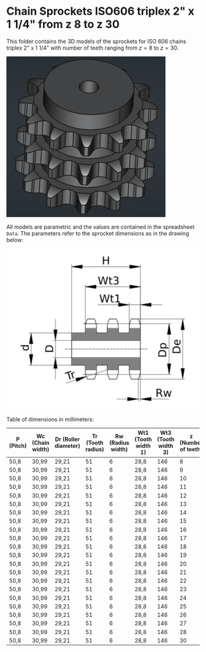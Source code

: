# Chain Sprockets ISO606 triplex 2" x 1 1/4" from z 8 to z 30

This folder contains the 3D models of the sprockets for ISO 606 chains triplex 2" x 1 1/4" with number of teeth ranging from $z=8$ to $z=30$.

![Image](../images/triplex_screenshot.png "Sprocket Triplex")

All models are parametric and the values are contained in the spreadsheet `Data`.
The parameters refer to the sprocket dimensions as in the drawing below:

![Drawing](../images/triplex_drawing.png "Drawing")

Table of dimensions in millimeters:

P (Pitch)|Wc (Chain width)|Dr (Roller diameter)|Tr (Tooth radius)|Rw (Radius width)|Wt1 (Tooth width 1)|Wt3 (Tooth width 3)|z (Number of teeth)|De (External Diameter)|Dp (pitch diameter)|d (Hub diameter)|D (Hole diameter)|H (Total height)
---|---|---|---|---|---|---|---|---|---|---|---|---
50,8|30,99|29,21|51|6|28,8|146|8|153|132,69|82|30|180
50,8|30,99|29,21|51|6|28,8|146|9|169|148,54|88|30|180
50,8|30,99|29,21|51|6|28,8|146|10|185|164,44|104|30|180
50,8|30,99|29,21|51|6|28,8|146|11|200,8|180,34|120|30|180
50,8|30,99|29,21|51|6|28,8|146|12|216,8|196,29|133|30|180
50,8|30,99|29,21|51|6|28,8|146|13|232,8|212,29|145|30|180
50,8|30,99|29,21|51|6|28,8|146|14|248,8|228,29|145|30|180
50,8|30,99|29,21|51|6|28,8|146|15|264,8|244,3|160|30|180
50,8|30,99|29,21|51|6|28,8|146|16|280,9|260,4|160|30|180
50,8|30,99|29,21|51|6|28,8|146|17|296,9|276,4|180|30|180
50,8|30,99|29,21|51|6|28,8|146|18|313|292,55|180|30|180
50,8|30,99|29,21|51|6|28,8|146|19|329,1|308,66|200|30|180
50,8|30,99|29,21|51|6|28,8|146|20|345,2|324,71|200|30|180
50,8|30,99|29,21|51|6|28,8|146|21|361,3|340,82|200|40|180
50,8|30,99|29,21|51|6|28,8|146|22|377,5|356,98|200|40|180
50,8|30,99|29,21|51|6|28,8|146|23|393,6|373,08|200|40|180
50,8|30,99|29,21|51|6|28,8|146|24|409,7|389,18|200|40|180
50,8|30,99|29,21|51|6|28,8|146|25|425,8|405,33|200|40|180
50,8|30,99|29,21|51|6|28,8|146|26|441,9|421,44|200|40|180
50,8|30,99|29,21|51|6|28,8|146|27|458,1|437,59|200|40|180
50,8|30,99|29,21|51|6|28,8|146|28|474,2|453,69|200|40|180
50,8|30,99|29,21|51|6|28,8|146|30|506,5|486|200|40|180
